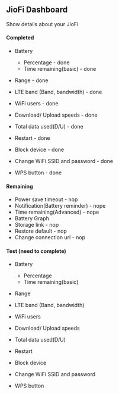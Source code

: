 ## JioFi Dashboard

Show details about your JioFi

#### Completed

* Battery
    * Percentage - done
    * Time remaining(basic) - done
* Range - done
* LTE band (Band, bandwidth) - done
* WiFi users - done

* Download/ Upload speeds - done
* Total data used(D/U) - done

* Restart - done
* Block device - done
* Change WiFi SSID and password - done
* WPS button - done

#### Remaining

* Power save timeout - nop
* Notification(Battery reminder) - nope
* Time remaining(Advanced) - nope
* Battery Graph
* Storage link - nop
* Restore default - nop
* Change connection url - nop

#### Test (need to complete)

* Battery
    * Percentage 
    * Time remaining(basic) 
* Range 
* LTE band (Band, bandwidth) 
* WiFi users 

* Download/ Upload speeds 
* Total data used(D/U)

* Restart
* Block device
* Change WiFi SSID and password
* WPS button
